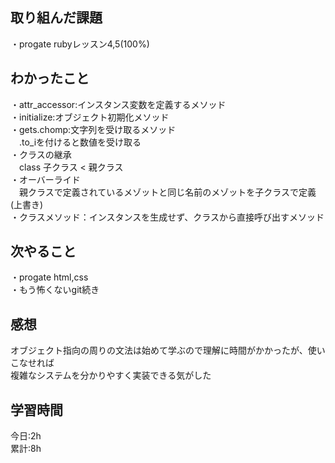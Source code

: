 ## 取り組んだ課題
・progate rubyレッスン4,5(100%)

## わかったこと
・attr_accessor:インスタンス変数を定義するメソッド    
・initialize:オブジェクト初期化メソッド  
・gets.chomp:文字列を受け取るメソッド  
　.to_iを付けると数値を受け取る  
・クラスの継承  
　class 子クラス < 親クラス  
・オーバーライド  
　親クラスで定義されているメゾットと同じ名前のメゾットを子クラスで定義(上書き)  
・クラスメソッド：インスタンスを生成せず、クラスから直接呼び出すメソッド  

## 次やること
・progate  html,css  
・もう怖くないgit続き  

## 感想
オブジェクト指向の周りの文法は始めて学ぶので理解に時間がかかったが、使いこなせれば  
複雑なシステムを分かりやすく実装できる気がした  

## 学習時間
今日:2h  
累計:8h
